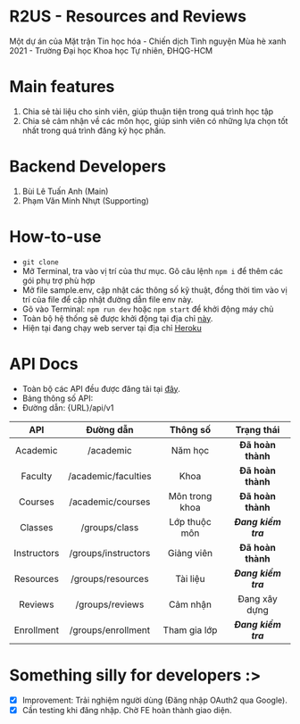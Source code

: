# R2US - Resources and Reviews
Một dự án của Mặt trận Tin học hóa - Chiến dịch Tình nguyện Mùa hè xanh 2021 - Trường Đại học Khoa học Tự nhiên, ĐHQG-HCM

# Main features
1. Chia sẻ tài liệu cho sinh viên, giúp thuận tiện trong quá trình học tập
2. Chia sẻ cảm nhận về các môn học, giúp sinh viên có những lựa chọn tốt nhất trong quá trình đăng ký học phần.

# Backend Developers
1. Bùi Lê Tuấn Anh (Main)
2. Phạm Văn Minh Nhựt (Supporting)

# How-to-use
* ```git clone```
* Mở Terminal, tra vào vị trí của thư mục. Gõ câu lệnh ```npm i``` để thêm các gói phụ trợ phù hợp
* Mở file sample.env, cập nhật các thông số kỹ thuật, đồng thời tìm vào vị trí của file để cập nhật đường dẫn file env này.
* Gõ vào Terminal: ```npm run dev``` hoặc ```npm start``` để khởi động máy chủ
* Toàn bộ hệ thống sẽ được khởi động tại địa chỉ [này](http://localhost:5000).
* Hiện tại đang chạy web server tại địa chỉ [Heroku](https://greensummer2021-r2us.herokuapp.com)

# API Docs
* Toàn bộ các API đều được đăng tải tại [đây](https://docs.google.com/document/d/18dnkfyrRk_qcTNM6WYK0LX1_sp5L3RQ8eouSl3tnuKc/edit?usp=sharing).
* Bảng thông số API: 
* Đường dẫn: {URL}/api/v1

| API         | Đường dẫn   |   Thông số    |    Trạng thái  |
| :----:      |    :----:   |     :----:    |      :----:    |
| Academic    | /academic   | Năm học       |   **Đã hoàn thành**|   
| Faculty     | /academic/faculties   | Khoa          |   **Đã hoàn thành**|
| Courses     | /academic/courses            | Môn trong khoa|   **Đã hoàn thành**|
| Classes     | /groups/class            | Lớp thuộc môn |   ***Đang kiểm tra***|
| Instructors | /groups/instructors            | Giảng viên    |   **Đã hoàn thành**|
| Resources   | /groups/resources            | Tài liệu      |   ***Đang kiểm tra***|
| Reviews     | /groups/reviews            | Cảm nhận      |   Đang xây dựng|
| Enrollment  | /groups/enrollment           | Tham gia lớp  |   ***Đang kiểm tra***|

# Something silly for developers :>
- [x] Improvement: Trải nghiệm người dùng (Đăng nhập OAuth2 qua Google).
- [x] Cần testing khi đăng nhập. Chờ FE hoàn thành giao diện.
